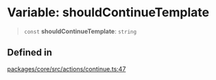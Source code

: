 # Variable: shouldContinueTemplate

> `const` **shouldContinueTemplate**: `string`

## Defined in

[packages/core/src/actions/continue.ts:47](https://github.com/ai16z/eliza/blob/d30d0a6e4929f1f9ad2fee78a425cc005922c069/packages/core/src/actions/continue.ts#L47)
